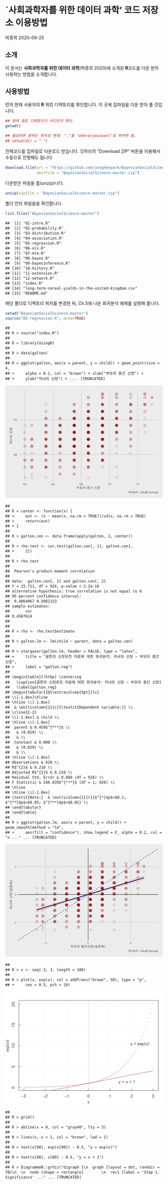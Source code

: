 \`사회과학자를 위한 데이터 과학’ 코드 저장소 이용방법
================
박종희
2020-09-25

## 소개

이 문서는 **사회과학자를 위한 데이터 과학**(박종희 2020)에 소개된 **R**코드를 다운 받아 사용하는 방법을 소개합니다.

## 사용방법

먼저 현재 사용자의 **R** 워킹 디렉토리를 확인합니다. 이 곳에 집파일을 다운 받아 풀 것입니다.

``` r
## 현재 워킹 디렉토리가 어디인지 확인
getwd()
```

``` r
## 필요하면 원하는 위치로 변경: "."을 "where/you/want"로 바꾸면 됨.
## setwd(dir = ".")
```

전체코드를 집파일로 다운로드 받습니다. 깃허브의 “Download ZIP” 버튼을 이용해서 수동으로 진행해도
됩니다.

``` r
download.file(url = "https://github.com/jongheepark/BayesianSocialScience/archive/master.zip", 
              destfile = "BayesianSocialScience-master.zip")
```

다운받은 파일을 풉(unzip)니다.

``` r
unzip(zipfile = "BayesianSocialScience-master.zip")
```

폴더 안의 파일들을 확인합니다.

``` r
list.files("BayesianSocialScience-master")
```

    ##  [1] "01-intro.R"                                       
    ##  [2] "02-probability.R"                                 
    ##  [3] "03-distribution.R"                                
    ##  [4] "04-association.R"                                 
    ##  [5] "05-regression.R"                                  
    ##  [6] "06-ols.R"                                         
    ##  [7] "07-mle.R"                                         
    ##  [8] "08-bayes.R"                                       
    ##  [9] "09-bayesinference.R"                              
    ## [10] "10-history.R"                                     
    ## [11] "11-extension.R"                                   
    ## [12] "12-network.R"                                     
    ## [13] "index.R"                                          
    ## [14] "long-term-cereal-yields-in-the-united-kingdom.csv"
    ## [15] "README.md"

해당 폴더로 디렉토리 위치를 변경한 뒤, Ch.5에 나온 회귀분석 예제를 실행해 봅니다.

``` r
setwd("BayesianSocialScience-master")
source("05-regression.R", echo=TRUE)
```

    ## 
    ## R > source("index.R")
    ## 
    ## R > library(UsingR)
    ## 
    ## R > data(galton)
    ## 
    ## R > ggplot(galton, aes(x = parent, y = child)) + geom_point(size = 4, 
    ## +     alpha = 0.1, col = "brown") + xlab("부모의 중간 신장") + 
    ## +     ylab("자녀의 신장") + .... [TRUNCATED]

![](README-1.png)<!-- -->

    ## 
    ## R > center <- function(x) {
    ## +     out <- (x - mean(x, na.rm = TRUE))/sd(x, na.rm = TRUE)
    ## +     return(out)
    ## + }
    ## 
    ## R > galton.cen <- data.frame(apply(galton, 2, center))
    ## 
    ## R > rho.test <- cor.test(galton.cen[, 1], galton.cen[, 
    ## +     2])
    ## 
    ## R > rho.test
    ## 
    ##  Pearson's product-moment correlation
    ## 
    ## data:  galton.cen[, 1] and galton.cen[, 2]
    ## t = 15.711, df = 926, p-value < 2.2e-16
    ## alternative hypothesis: true correlation is not equal to 0
    ## 95 percent confidence interval:
    ##  0.4064067 0.5081153
    ## sample estimates:
    ##       cor 
    ## 0.4587624 
    ## 
    ## 
    ## R > rho <- rho.test$estimate
    ## 
    ## R > galton.lm <- lm(child ~ parent, data = galton.cen)
    ## 
    ## R > stargazer(galton.lm, header = FALSE, type = "latex", 
    ## +     title = "골튼의 신장유전 자료에 대한 회귀분석: 자녀의 신장 ~ 부모의 중간 신장", 
    ## +     label = "galton.reg")
    ## 
    ## \begin{table}[!htbp] \centering 
    ##   \caption{골튼의 신장유전 자료에 대한 회귀분석: 자녀의 신장 ~ 부모의 중간 신장} 
    ##   \label{galton.reg} 
    ## \begin{tabular}{@{\extracolsep{5pt}}lc} 
    ## \\[-1.8ex]\hline 
    ## \hline \\[-1.8ex] 
    ##  & \multicolumn{1}{c}{\textit{Dependent variable:}} \\ 
    ## \cline{2-2} 
    ## \\[-1.8ex] & child \\ 
    ## \hline \\[-1.8ex] 
    ##  parent & 0.459$^{***}$ \\ 
    ##   & (0.029) \\ 
    ##   & \\ 
    ##  Constant & 0.000 \\ 
    ##   & (0.029) \\ 
    ##   & \\ 
    ## \hline \\[-1.8ex] 
    ## Observations & 928 \\ 
    ## R$^{2}$ & 0.210 \\ 
    ## Adjusted R$^{2}$ & 0.210 \\ 
    ## Residual Std. Error & 0.889 (df = 926) \\ 
    ## F Statistic & 246.839$^{***}$ (df = 1; 926) \\ 
    ## \hline 
    ## \hline \\[-1.8ex] 
    ## \textit{Note:}  & \multicolumn{1}{r}{$^{*}$p$<$0.1; $^{**}$p$<$0.05; $^{***}$p$<$0.01} \\ 
    ## \end{tabular} 
    ## \end{table} 
    ## 
    ## R > ggplot(galton.lm, aes(x = parent, y = child)) + geom_smooth(method = "lm", 
    ## +     aes(fill = "confidence"), show.legend = F, alpha = 0.2, col = "n ..." ... [TRUNCATED]

![](README-2.png)<!-- -->

    ## 
    ## R > x <- seq(-3, 3, length = 100)
    ## 
    ## R > plot(x, exp(x), col = addTrans("brown", 50), type = "p", 
    ## +     cex = 0.5, pch = 19)

![](README-3.png)<!-- -->

    ## 
    ## R > grid()
    ## 
    ## R > abline(v = 0, col = "gray40", lty = 3)
    ## 
    ## R > lines(x, x + 1, col = "brown", lwd = 1)
    ## 
    ## R > text(x[90], exp(x[90]) - 0.5, "y = exp(x)")
    ## 
    ## R > text(x[80], x[80] - 0.5, "y = x + 1")
    ## 
    ## R > DiagrammeR::grViz("digraph {\n  graph [layout = dot, rankdir = TB]\n  \n  node [shape = rectangle]        \n  rec1 [label = 'Step 1. Significance' ..." ... [TRUNCATED]
